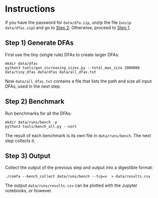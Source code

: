# Instructions

If you have the password for `data/dfa.zip`, unzip the file (`unzip data/dfas.zip`) and go to [Step 2](#step-2-benchmark):
Otherwise, proceed to [Step 1](#step-1-generate-dfas).

## Step 1) Generate DFAs

First use the tiny (single rule) DFAs to create larger DFAs:
``` shell
mkdir data/dfas
python3 tools/gen_increasing_sizes.py --total_max_size 2000000 data/tiny_dfas data/dfas data/all_dfas.txt
```
Now `data/all_dfas.txt` contains a file that lists the path and size all input DFAs, used in the next step.

## Step 2) Benchmark

Run benchmarks for all the DFAs:
``` shell
mkdir data/runs/bench -p
python3 tools/bench_all.py --sort
```
The result of each benchmark is its own file in `data/runs/bench`. The next step collects it.

## Step 3) Output

Collect the output of the previous step and output into a digestible format:
``` shell
./comfa --bench_collect data/runs/bench --tcp=x  > data/results.csv
```
The output `data/runs/results.csv` can be plotted with the Jupyter notebooks, or however.
